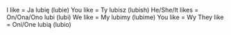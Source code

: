 I like = Ja lubię (lubie)
You like = Ty lubisz (lubish)
He/She/It likes = On/Ona/Ono lubi (lubi)
We like = My lubimy (lubime)
You like = Wy 
They like = Oni/One lubią (lubio)
